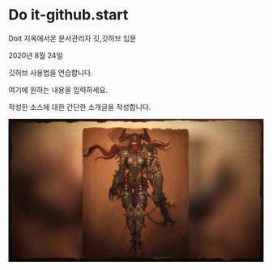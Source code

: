 # Do it-github.start
Doit 지옥에서온 문서관리자 깃,깃허브 입문

2020년 8월 24일 

깃허브 사용법을 연습합니다.

여기에 원하는 내용을 입력하세요.

작성한 소스에 대한 간단한 소개글을 작성합니다.

![악마사냥꾼](./images/devil1.jpeg)
